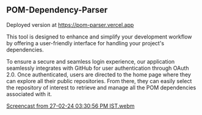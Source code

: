 ## POM-Dependency-Parser

Deployed version at https://pom-parser.vercel.app

This tool is designed to
enhance and simplify your development workflow by offering a
user-friendly interface for handling your project's
dependencies.

To ensure a secure and seamless login experience, our
application seamlessly integrates with GitHub for user
authentication through OAuth 2.0. Once authenticated, users
are directed to the home page where they can explore all
their public repositories. From there, they can easily
select the repository of interest to retrieve and manage all
the POM dependencies associated with it.

[Screencast from 27-02-24 03:30:56 PM IST.webm](https://github.com/saranshg20/POM-Dependency-Parser/assets/77162374/12942b9a-96c0-455b-9edc-b1ad1ae8b01e)

